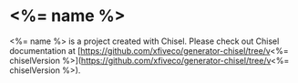# <%= name %>

<%= name %> is a project created with Chisel. Please check out Chisel documentation at [https://github.com/xfiveco/generator-chisel/tree/v<%= chiselVersion %>](https://github.com/xfiveco/generator-chisel/tree/v<%= chiselVersion %>).

